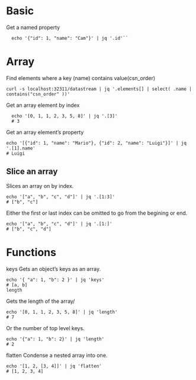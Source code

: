 # Basic
Get a named property
```
  echo '{"id": 1, "name": "Cam"}' | jq '.id'``
```
  





# Array
Find elements where a key (name) contains value(csn_order)
```
curl -s localhost:32311/datastream | jq '.elements[] | select( .name | contains("csn_order" ))'
```

Get an array element by index
```
  echo '[0, 1, 1, 2, 3, 5, 8]' | jq '.[3]'
  # 3
```

Get an array element’s property
```
echo '[{"id": 1, "name": "Mario"}, {"id": 2, "name": "Luigi"}]' | jq '.[1].name'
# Luigi
```

## Slice an array
Slices an array on by index.

```
echo '["a", "b", "c", "d"]' | jq '.[1:3]'
# ["b", "c"]
```

Either the first or last index can be omitted to go from the begining or end.

```
echo '["a", "b", "c", "d"]' | jq '.[1:]'
# ["b", "c", "d"]
```

# Functions
keys
Gets an object’s keys as an array.

```
echo '{ "a": 1, "b": 2 }' | jq 'keys'
# [a, b]
length
```
Gets the length of the array/

```
echo '[0, 1, 1, 2, 3, 5, 8]' | jq 'length'
# 7
```
Or the number of top level keys.

```
echo '{"a": 1, "b": 2}' | jq 'length'
# 2
```
flatten
Condense a nested array into one.

```
echo '[1, 2, [3, 4]]' | jq 'flatten'
# [1, 2, 3, 4]
```
